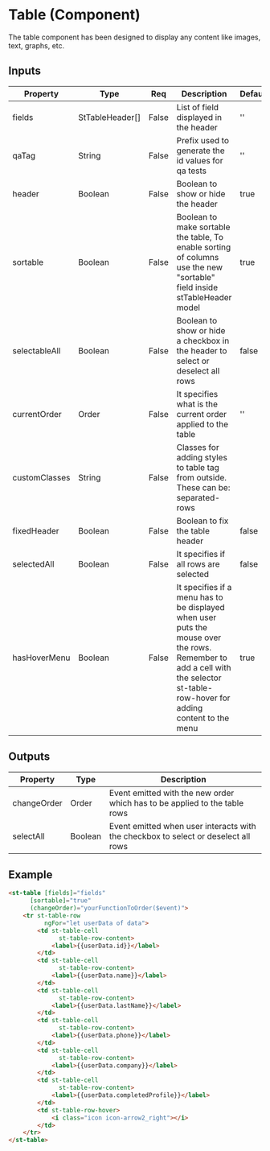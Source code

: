 # Table (Component)

   The table component has been designed to display any content like images, text, graphs, etc.

## Inputs

| Property      | Type            | Req   | Description                                                                                                                                                                   | Default |
| ------------- | --------------- | ----- | ----------------------------------------------------------------------------------------------------------------------------------------------------------------------------- | ------- |
| fields        | StTableHeader[] | False | List of field displayed in the header                                                                                                                                         | ''      |
| qaTag         | String          | False | Prefix used to generate the id values for qa tests                                                                                                                            | ''      |
| header        | Boolean         | False | Boolean to show or hide the header                                                                                                                                            | true    |
| sortable      | Boolean         | False | Boolean to make sortable the table, To enable sorting of columns use the new "sortable" field inside stTableHeader model                                                      | true    |
| selectableAll | Boolean         | False | Boolean to show or hide a checkbox in the header to select or deselect all rows                                                                                               | false   |
| currentOrder  | Order           | False | It specifies what is the current order applied to the table                                                                                                                   | ''      |
| customClasses | String          | False | Classes for adding styles to table tag from outside. These can be: separated-rows                                                                                             |         |
| fixedHeader   | Boolean         | False | Boolean to fix the table header                                                                                                                                               | false   |
| selectedAll   | Boolean         | False | It specifies if all rows are selected                                                                                                                                         | false   |
| hasHoverMenu  | Boolean         | False | It specifies if a menu has to be displayed when user puts the mouse over the rows. Remember to add a cell with the selector st-table-row-hover for adding content to the menu | true    |

## Outputs

| Property    | Type    | Description                                                                         |
| ----------- | ------- | ----------------------------------------------------------------------------------- |
| changeOrder | Order   | Event emitted with the new order which has to be applied to the table rows          |
| selectAll   | Boolean | Event emitted  when user interacts with the checkbox to select or deselect all rows |

## Example


```html
<st-table [fields]="fields"
      [sortable]="true"
      (changeOrder)="yourFunctionToOrder($event)">
    <tr st-table-row
          ngFor="let userData of data">
        <td st-table-cell
              st-table-row-content>
            <label>{{userData.id}}</label>
        </td>
        <td st-table-cell
              st-table-row-content>
            <label>{{userData.name}}</label>
        </td>
        <td st-table-cell
              st-table-row-content>
            <label>{{userData.lastName}}</label>
        </td>
        <td st-table-cell
              st-table-row-content>
            <label>{{userData.phone}}</label>
        </td>
        <td st-table-cell
              st-table-row-content>
            <label>{{userData.company}}</label>
        </td>
        <td st-table-cell
              st-table-row-content>
            <label>{{userData.completedProfile}}</label>
        </td>
        <td st-table-row-hover>
            <i class="icon icon-arrow2_right"></i>
        </td>
    </tr>
</st-table>
```

